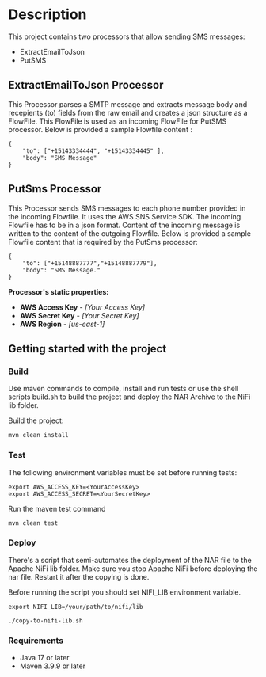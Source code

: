 # Description
This project contains two processors that allow sending SMS messages:
* ExtractEmailToJson
* PutSMS

## ExtractEmailToJson Processor

This Processor parses a SMTP message and extracts message body and recepients (to) fields from the raw email and creates a json structure as a FlowFile. This FlowFile is used as an incoming FlowFile for PutSMS processor. Below is provided a sample Flowfile content :
```
{
    "to": ["+15143334444", "+15143334445" ], 
    "body": "SMS Message"
}
```

## PutSms Processor


This Processor sends SMS messages to each phone number provided in the incoming Flowfile. It uses the AWS SNS Service SDK. The incoming Flowfile has to be in a json format.
Content of the incoming message is written to the content of the outgoing Flowfile.
Below is provided a sample Flowfile content that is required by the PutSms processor:

```
{ 
    "to": ["+15148887777","+15148887779"],
    "body": "SMS Message."
}
```

**Processor's static properties:**

* **AWS Access Key** - _\[Your Access Key\]_
* **AWS Secret Key** - _\[Your Secret Key\]_
* **AWS Region** - _\[us-east-1\]_


## Getting started with the project
### Build

Use maven commands to compile, install and run tests or use the shell scripts build.sh to build the project and deploy the NAR Archive to the NiFi lib folder.

Build the project:
```
mvn clean install
```

### Test
The following environment variables must be set before running tests:

````
export AWS_ACCESS_KEY=<YourAccessKey>
export AWS_ACCESS_SECRET=<YourSecretKey>
````

Run the maven test command
````
mvn clean test
````


### Deploy
There's a script that semi-automates the deployment of the NAR file to the Apache NiFi lib folder. Make sure you stop Apache NiFi before deploying the nar file. Restart it after the copying is done.

Before running the script you should set NIFI_LIB environment variable.

````
export NIFI_LIB=/your/path/to/nifi/lib
````


````
./copy-to-nifi-lib.sh
````


### Requirements
* Java 17 or later
* Maven 3.9.9 or later

